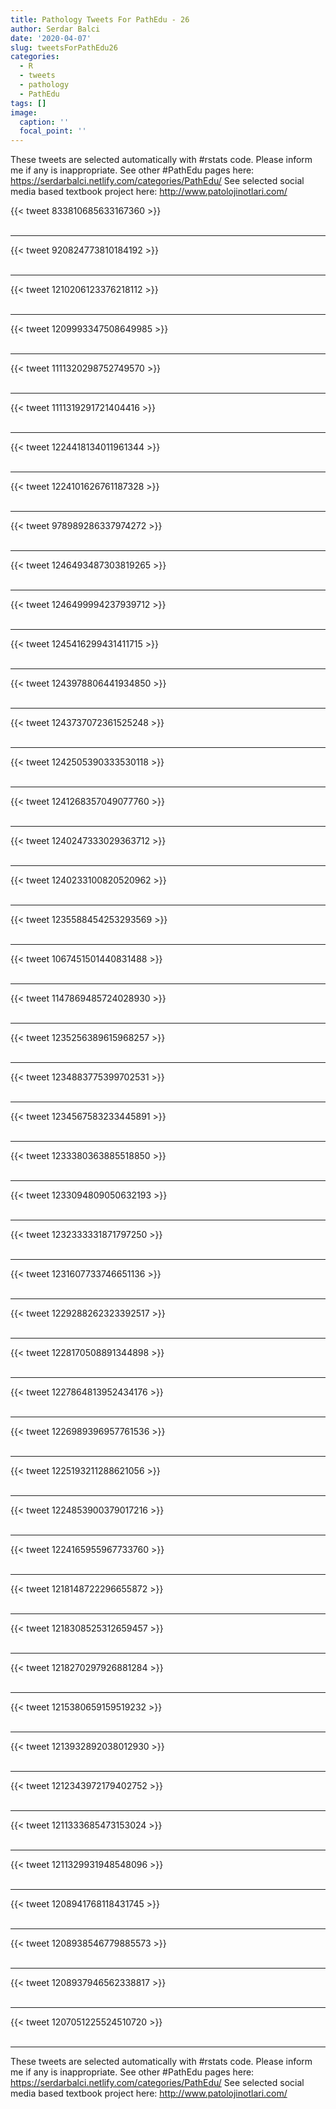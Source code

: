 ```yaml
---
title: Pathology Tweets For PathEdu - 26
author: Serdar Balci
date: '2020-04-07'
slug: tweetsForPathEdu26
categories:
  - R
  - tweets
  - pathology
  - PathEdu
tags: []
image:
  caption: ''
  focal_point: ''
---
```



These tweets are selected automatically with #rstats code. Please inform me if any is inappropriate.
See other #PathEdu pages here: https://serdarbalci.netlify.com/categories/PathEdu/ 
See selected social media based textbook project here: http://www.patolojinotlari.com/

{{< tweet 833810685633167360 >}}
<br>
<br>
<hr>
{{< tweet 920824773810184192 >}}
<br>
<br>
<hr>
{{< tweet 1210206123376218112 >}}
<br>
<br>
<hr>
{{< tweet 1209993347508649985 >}}
<br>
<br>
<hr>
{{< tweet 1111320298752749570 >}}
<br>
<br>
<hr>
{{< tweet 1111319291721404416 >}}
<br>
<br>
<hr>
{{< tweet 1224418134011961344 >}}
<br>
<br>
<hr>
{{< tweet 1224101626761187328 >}}
<br>
<br>
<hr>
{{< tweet 978989286337974272 >}}
<br>
<br>
<hr>
{{< tweet 1246493487303819265 >}}
<br>
<br>
<hr>
{{< tweet 1246499994237939712 >}}
<br>
<br>
<hr>
{{< tweet 1245416299431411715 >}}
<br>
<br>
<hr>
{{< tweet 1243978806441934850 >}}
<br>
<br>
<hr>
{{< tweet 1243737072361525248 >}}
<br>
<br>
<hr>
{{< tweet 1242505390333530118 >}}
<br>
<br>
<hr>
{{< tweet 1241268357049077760 >}}
<br>
<br>
<hr>
{{< tweet 1240247333029363712 >}}
<br>
<br>
<hr>
{{< tweet 1240233100820520962 >}}
<br>
<br>
<hr>
{{< tweet 1235588454253293569 >}}
<br>
<br>
<hr>
{{< tweet 1067451501440831488 >}}
<br>
<br>
<hr>
{{< tweet 1147869485724028930 >}}
<br>
<br>
<hr>
{{< tweet 1235256389615968257 >}}
<br>
<br>
<hr>
{{< tweet 1234883775399702531 >}}
<br>
<br>
<hr>
{{< tweet 1234567583233445891 >}}
<br>
<br>
<hr>
{{< tweet 1233380363885518850 >}}
<br>
<br>
<hr>
{{< tweet 1233094809050632193 >}}
<br>
<br>
<hr>
{{< tweet 1232333331871797250 >}}
<br>
<br>
<hr>
{{< tweet 1231607733746651136 >}}
<br>
<br>
<hr>
{{< tweet 1229288262323392517 >}}
<br>
<br>
<hr>
{{< tweet 1228170508891344898 >}}
<br>
<br>
<hr>
{{< tweet 1227864813952434176 >}}
<br>
<br>
<hr>
{{< tweet 1226989396957761536 >}}
<br>
<br>
<hr>
{{< tweet 1225193211288621056 >}}
<br>
<br>
<hr>
{{< tweet 1224853900379017216 >}}
<br>
<br>
<hr>
{{< tweet 1224165955967733760 >}}
<br>
<br>
<hr>
{{< tweet 1218148722296655872 >}}
<br>
<br>
<hr>
{{< tweet 1218308525312659457 >}}
<br>
<br>
<hr>
{{< tweet 1218270297926881284 >}}
<br>
<br>
<hr>
{{< tweet 1215380659159519232 >}}
<br>
<br>
<hr>
{{< tweet 1213932892038012930 >}}
<br>
<br>
<hr>
{{< tweet 1212343972179402752 >}}
<br>
<br>
<hr>
{{< tweet 1211333685473153024 >}}
<br>
<br>
<hr>
{{< tweet 1211329931948548096 >}}
<br>
<br>
<hr>
{{< tweet 1208941768118431745 >}}
<br>
<br>
<hr>
{{< tweet 1208938546779885573 >}}
<br>
<br>
<hr>
{{< tweet 1208937946562338817 >}}
<br>
<br>
<hr>
{{< tweet 1207051225524510720 >}}
<br>
<br>
<hr>


These tweets are selected automatically with #rstats code. Please inform me if any is inappropriate.
See other #PathEdu pages here: https://serdarbalci.netlify.com/categories/PathEdu/ 
See selected social media based textbook project here: http://www.patolojinotlari.com/
